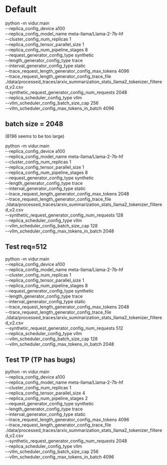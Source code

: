 # Default
python -m vidur.main  \
--replica_config_device a100 \
--replica_config_model_name meta-llama/Llama-2-7b-hf  \
--cluster_config_num_replicas 1 \
--replica_config_tensor_parallel_size 1 \
--replica_config_num_pipeline_stages 8 \
--request_generator_config_type synthetic \
--length_generator_config_type trace \
--interval_generator_config_type static \
--trace_request_length_generator_config_max_tokens 4096 \
--trace_request_length_generator_config_trace_file ./data/processed_traces/arxiv_summarization_stats_llama2_tokenizer_filtered_v2.csv \
--synthetic_request_generator_config_num_requests 2048  \
--replica_scheduler_config_type vllm  \
--vllm_scheduler_config_batch_size_cap 256  \
--vllm_scheduler_config_max_tokens_in_batch 4096


## batch size = 2048
(8196 seems to be too large)

python -m vidur.main  \
--replica_config_device a100 \
--replica_config_model_name meta-llama/Llama-2-7b-hf  \
--cluster_config_num_replicas 1 \
--replica_config_tensor_parallel_size 1 \
--replica_config_num_pipeline_stages 8 \
--request_generator_config_type synthetic \
--length_generator_config_type trace \
--interval_generator_config_type static \
--trace_request_length_generator_config_max_tokens 2048 \
--trace_request_length_generator_config_trace_file ./data/processed_traces/arxiv_summarization_stats_llama2_tokenizer_filtered_v2.csv \
--synthetic_request_generator_config_num_requests 128  \
--replica_scheduler_config_type vllm  \
--vllm_scheduler_config_batch_size_cap 128  \
--vllm_scheduler_config_max_tokens_in_batch 2048

## Test req=512
python -m vidur.main  \
--replica_config_device a100 \
--replica_config_model_name meta-llama/Llama-2-7b-hf  \
--cluster_config_num_replicas 1 \
--replica_config_tensor_parallel_size 1 \
--replica_config_num_pipeline_stages 8 \
--request_generator_config_type synthetic \
--length_generator_config_type trace \
--interval_generator_config_type static \
--trace_request_length_generator_config_max_tokens 2048 \
--trace_request_length_generator_config_trace_file ./data/processed_traces/arxiv_summarization_stats_llama2_tokenizer_filtered_v2.csv \
--synthetic_request_generator_config_num_requests 512  \
--replica_scheduler_config_type vllm  \
--vllm_scheduler_config_batch_size_cap 128  \
--vllm_scheduler_config_max_tokens_in_batch 2048


## Test TP (TP has bugs)
python -m vidur.main  \
--replica_config_device a100 \
--replica_config_model_name meta-llama/Llama-2-7b-hf  \
--cluster_config_num_replicas 1 \
--replica_config_tensor_parallel_size 4 \
--replica_config_num_pipeline_stages 2 \
--request_generator_config_type synthetic \
--length_generator_config_type trace \
--interval_generator_config_type static \
--trace_request_length_generator_config_max_tokens 4096 \
--trace_request_length_generator_config_trace_file ./data/processed_traces/arxiv_summarization_stats_llama2_tokenizer_filtered_v2.csv \
--synthetic_request_generator_config_num_requests 2048  \
--replica_scheduler_config_type vllm  \
--vllm_scheduler_config_batch_size_cap 256  \
--vllm_scheduler_config_max_tokens_in_batch 4096